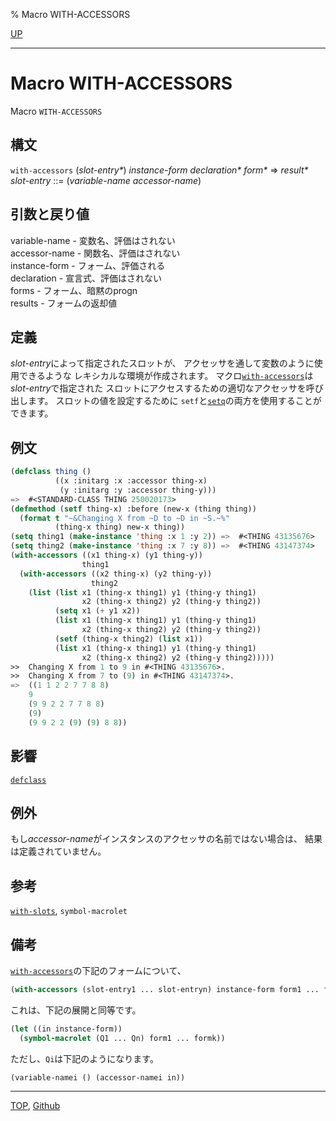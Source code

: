 % Macro WITH-ACCESSORS

[UP](7.7.html)  

---

# Macro WITH-ACCESSORS


Macro `WITH-ACCESSORS`


## 構文

`with-accessors` (*slot-entry\**) *instance-form* *declaration\** *form\**
=> *result\**  
*slot-entry* ::= (*variable-name* *accessor-name*)


## 引数と戻り値

variable-name - 変数名、評価はされない  
accessor-name - 関数名、評価はされない  
instance-form - フォーム、評価される  
declaration - 宣言式、評価はされない  
forms - フォーム、暗黙のprogn  
results - フォームの返却値


## 定義

*slot-entry*によって指定されたスロットが、
アクセッサを通して変数のように使用できるような
レキシカルな環境が作成されます。
マクロ[`with-accessors`](7.7.with-accessors.html)は*slot-entry*で指定された
スロットにアクセスするための適切なアクセッサを呼び出します。
スロットの値を設定するために
`setf`と[`setq`](5.3.setq.html)の両方を使用することができます。


## 例文

```lisp
(defclass thing ()
          ((x :initarg :x :accessor thing-x)
           (y :initarg :y :accessor thing-y)))
=>  #<STANDARD-CLASS THING 250020173>
(defmethod (setf thing-x) :before (new-x (thing thing))
  (format t "~&Changing X from ~D to ~D in ~S.~%"
          (thing-x thing) new-x thing))
(setq thing1 (make-instance 'thing :x 1 :y 2)) =>  #<THING 43135676>
(setq thing2 (make-instance 'thing :x 7 :y 8)) =>  #<THING 43147374>
(with-accessors ((x1 thing-x) (y1 thing-y))
                thing1
  (with-accessors ((x2 thing-x) (y2 thing-y))
                  thing2
    (list (list x1 (thing-x thing1) y1 (thing-y thing1)
                x2 (thing-x thing2) y2 (thing-y thing2))
          (setq x1 (+ y1 x2))
          (list x1 (thing-x thing1) y1 (thing-y thing1)
                x2 (thing-x thing2) y2 (thing-y thing2))
          (setf (thing-x thing2) (list x1))
          (list x1 (thing-x thing1) y1 (thing-y thing1)
                x2 (thing-x thing2) y2 (thing-y thing2)))))
>>  Changing X from 1 to 9 in #<THING 43135676>.
>>  Changing X from 7 to (9) in #<THING 43147374>.
=>  ((1 1 2 2 7 7 8 8)
    9
    (9 9 2 2 7 7 8 8) 
    (9)
    (9 9 2 2 (9) (9) 8 8))
```


## 影響

[`defclass`](7.7.defclass.html)


## 例外

もし*accessor-name*がインスタンスのアクセッサの名前ではない場合は、
結果は定義されていません。


## 参考

[`with-slots`](7.7.with-slots.html),
`symbol-macrolet`


## 備考

[`with-accessors`](7.7.with-accessors.html)の下記のフォームについて、

```lisp
(with-accessors (slot-entry1 ... slot-entryn) instance-form form1 ... formk)
```

これは、下記の展開と同等です。

```lisp
(let ((in instance-form))
  (symbol-macrolet (Q1 ... Qn) form1 ... formk))
```

ただし、`Qi`は下記のようになります。

```lisp
(variable-namei () (accessor-namei in))
```


---
[TOP](index.html),  [Github](https://github.com/nptcl/npt-japanese)

